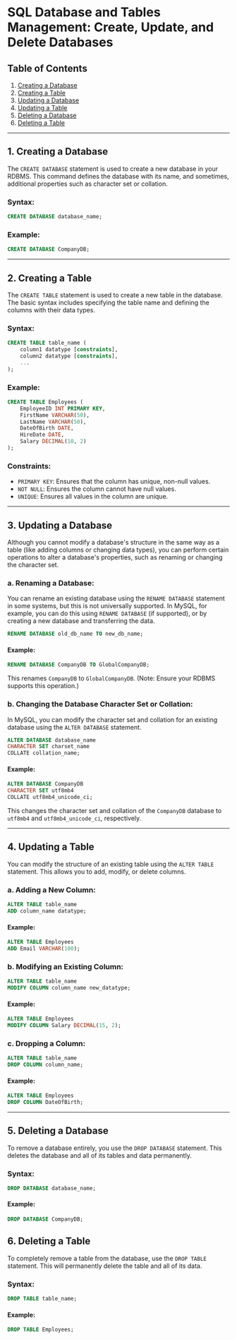 # SQL Database and Tables Management: Create, Update, and Delete Databases

## Table of Contents

1. [Creating a Database](#1-creating-a-database)
2. [Creating a Table](#2-creating-a-table)
3. [Updating a Database](#3-updating-a-database)
4. [Updating a Table](#4-updating-a-table)
5. [Deleting a Database](#5-deleting-a-database)
6. [Deleting a Table](#6-deleting-a-table)

---

## 1. Creating a Database

The `CREATE DATABASE` statement is used to create a new database in your RDBMS. This command defines the database with its name, and sometimes, additional properties such as character set or collation.

### Syntax:

```sql
CREATE DATABASE database_name;
```

### Example:

```sql
CREATE DATABASE CompanyDB;
```

---

## 2. Creating a Table

The `CREATE TABLE` statement is used to create a new table in the database. The basic syntax includes specifying the table name and defining the columns with their data types.

### Syntax:

```sql
CREATE TABLE table_name (
    column1 datatype [constraints],
    column2 datatype [constraints],
    ...
);
```

### Example:

```sql
CREATE TABLE Employees (
    EmployeeID INT PRIMARY KEY,
    FirstName VARCHAR(50),
    LastName VARCHAR(50),
    DateOfBirth DATE,
    HireDate DATE,
    Salary DECIMAL(10, 2)
);
```

### Constraints:

-   `PRIMARY KEY`: Ensures that the column has unique, non-null values.
-   `NOT NULL`: Ensures the column cannot have null values.
-   `UNIQUE`: Ensures all values in the column are unique.

---

## 3. Updating a Database

Although you cannot modify a database's structure in the same way as a table (like adding columns or changing data types), you can perform certain operations to alter a database's properties, such as renaming or changing the character set.

### a. Renaming a Database:

You can rename an existing database using the `RENAME DATABASE` statement in some systems, but this is not universally supported. In MySQL, for example, you can do this using `RENAME DATABASE` (if supported), or by creating a new database and transferring the data.

```sql
RENAME DATABASE old_db_name TO new_db_name;
```

#### Example:

```sql
RENAME DATABASE CompanyDB TO GlobalCompanyDB;
```

This renames `CompanyDB` to `GlobalCompanyDB`. (Note: Ensure your RDBMS supports this operation.)

### b. Changing the Database Character Set or Collation:

In MySQL, you can modify the character set and collation for an existing database using the `ALTER DATABASE` statement.

```sql
ALTER DATABASE database_name
CHARACTER SET charset_name
COLLATE collation_name;
```

#### Example:

```sql
ALTER DATABASE CompanyDB
CHARACTER SET utf8mb4
COLLATE utf8mb4_unicode_ci;
```

This changes the character set and collation of the `CompanyDB` database to `utf8mb4` and `utf8mb4_unicode_ci`, respectively.

---

## 4. Updating a Table

You can modify the structure of an existing table using the `ALTER TABLE` statement. This allows you to add, modify, or delete columns.

### a. Adding a New Column:

```sql
ALTER TABLE table_name
ADD column_name datatype;
```

#### Example:

```sql
ALTER TABLE Employees
ADD Email VARCHAR(100);
```

### b. Modifying an Existing Column:

```sql
ALTER TABLE table_name
MODIFY COLUMN column_name new_datatype;
```

#### Example:

```sql
ALTER TABLE Employees
MODIFY COLUMN Salary DECIMAL(15, 2);
```

### c. Dropping a Column:

```sql
ALTER TABLE table_name
DROP COLUMN column_name;
```

#### Example:

```sql
ALTER TABLE Employees
DROP COLUMN DateOfBirth;
```

---

## 5. Deleting a Database

To remove a database entirely, you use the `DROP DATABASE` statement. This deletes the database and all of its tables and data permanently.

### Syntax:

```sql
DROP DATABASE database_name;
```

#### Example:

```sql
DROP DATABASE CompanyDB;
```

## 6. Deleting a Table

To completely remove a table from the database, use the `DROP TABLE` statement. This will permanently delete the table and all of its data.

### Syntax:

```sql
DROP TABLE table_name;
```

#### Example:

```sql
DROP TABLE Employees;
```
